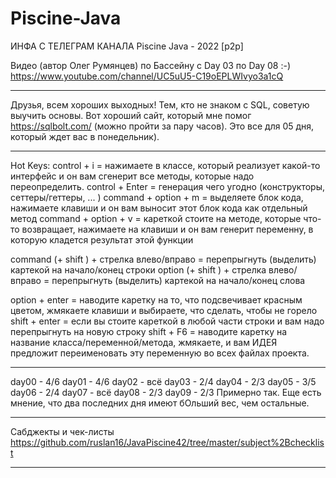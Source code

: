 # Piscine-Java
ИНФА С ТЕЛЕГРАМ КАНАЛА Piscine Java - 2022 [p2p]

Видео (автор Олег Румянцев) по Бассейну с Day 03 по Day 08 :-)
https://www.youtube.com/channel/UC5uU5-C19oEPLWIvyo3a1cQ
________________________________________________________________________________________________________________
Друзья, всем хороших выходных! Тем, кто не знаком с SQL, советую выучить основы. Вот хороший сайт, который мне помог https://sqlbolt.com/ (можно пройти за пару часов). Это все для 05 дня, который ждет вас в понедельник).
________________________________________________________________________________________________________________
Hot Keys:
control + i = нажимаете в классе, который реализует какой-то интерфейс и он вам сгенерит все методы, которые надо переопределить.
control + Enter = генерация чего угодно (конструкторы, сеттеры/геттеры, ... )
command + option + m = выделяете блок кода, нажимаете клавиши и он вам выносит этот блок кода как отдельный метод
command + option + v = кареткой стоите на методе, которые что-то возвращает, нажимаете на клавиши и он вам генерит переменну, в которую кладется результат этой функции

command (+ shift ) + стрелка влево/вправо = перепрыгнуть (выделить) картекой на начало/конец строки
option (+ shift ) + стрелка влево/вправо = перепрыгнуть (выделить) картекой на начало/конец слова

option + enter = наводите каретку на то, что подсвечивает красным цветом, жмякаете клавиши и выбираете, что сделать, чтобы не горело
shift + enter = если вы стоите кареткой в любой части строки и вам надо перепрыгнуть на новую строку
shift + F6 = наводите каретку на название класса/переменной/метода, жмякаете, и вам ИДЕЯ предложит переименовать эту переменную во всех файлах проекта.

________________________________________________________________________________________________________________
day00 - 4/6
day01 - 4/6
day02 - всё 
day03 - 2/4
day04 - 2/3
day05 - 3/5
day06 - 2/4
day07 - всё 
day08 - 2/3
day09 - 2/3
Примерно так. Еще есть мнение, что два последних дня имеют бОльший вес,  чем остальные.
________________________________________________________________________________________________________________
Сабджекты и чек-листы
https://github.com/ruslan16/JavaPiscine42/tree/master/subject%2Bchecklist
________________________________________________________________________________________________________________

